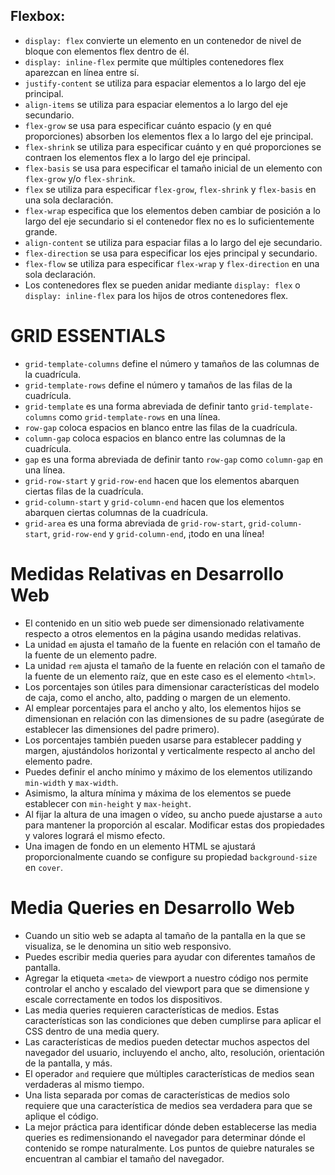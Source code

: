 ## Flexbox:

- `display: flex` convierte un elemento en un contenedor de nivel de bloque con elementos flex dentro de él.
- `display: inline-flex` permite que múltiples contenedores flex aparezcan en línea entre sí.
- `justify-content` se utiliza para espaciar elementos a lo largo del eje principal.
- `align-items` se utiliza para espaciar elementos a lo largo del eje secundario.
- `flex-grow` se usa para especificar cuánto espacio (y en qué proporciones) absorben los elementos flex a lo largo del eje principal.
- `flex-shrink` se utiliza para especificar cuánto y en qué proporciones se contraen los elementos flex a lo largo del eje principal.
- `flex-basis` se usa para especificar el tamaño inicial de un elemento con `flex-grow` y/o `flex-shrink`.
- `flex` se utiliza para especificar `flex-grow`, `flex-shrink` y `flex-basis` en una sola declaración.
- `flex-wrap` especifica que los elementos deben cambiar de posición a lo largo del eje secundario si el contenedor flex no es lo suficientemente grande.
- `align-content` se utiliza para espaciar filas a lo largo del eje secundario.
- `flex-direction` se usa para especificar los ejes principal y secundario.
- `flex-flow` se utiliza para especificar `flex-wrap` y `flex-direction` en una sola declaración.
- Los contenedores flex se pueden anidar mediante `display: flex` o `display: inline-flex` para los hijos de otros contenedores flex.

# **GRID ESSENTIALS**

- `grid-template-columns` define el número y tamaños de las columnas de la cuadrícula.
- `grid-template-rows` define el número y tamaños de las filas de la cuadrícula.
- `grid-template` es una forma abreviada de definir tanto `grid-template-columns` como `grid-template-rows` en una línea.
- `row-gap` coloca espacios en blanco entre las filas de la cuadrícula.
- `column-gap` coloca espacios en blanco entre las columnas de la cuadrícula.
- `gap` es una forma abreviada de definir tanto `row-gap` como `column-gap` en una línea.
- `grid-row-start` y `grid-row-end` hacen que los elementos abarquen ciertas filas de la cuadrícula.
- `grid-column-start` y `grid-column-end` hacen que los elementos abarquen ciertas columnas de la cuadrícula.
- `grid-area` es una forma abreviada de `grid-row-start`, `grid-column-start`, `grid-row-end` y `grid-column-end`, ¡todo en una línea!

# Medidas Relativas en Desarrollo Web

- El contenido en un sitio web puede ser dimensionado relativamente respecto a otros elementos en la página usando medidas relativas.
- La unidad `em` ajusta el tamaño de la fuente en relación con el tamaño de la fuente de un elemento padre.
- La unidad `rem` ajusta el tamaño de la fuente en relación con el tamaño de la fuente de un elemento raíz, que en este caso es el elemento `<html>`.
- Los porcentajes son útiles para dimensionar características del modelo de caja, como el ancho, alto, padding o margen de un elemento.
- Al emplear porcentajes para el ancho y alto, los elementos hijos se dimensionan en relación con las dimensiones de su padre (asegúrate de establecer las dimensiones del padre primero).
- Los porcentajes también pueden usarse para establecer padding y margen, ajustándolos horizontal y verticalmente respecto al ancho del elemento padre.
- Puedes definir el ancho mínimo y máximo de los elementos utilizando `min-width` y `max-width`.
- Asimismo, la altura mínima y máxima de los elementos se puede establecer con `min-height` y `max-height`.
- Al fijar la altura de una imagen o vídeo, su ancho puede ajustarse a `auto` para mantener la proporción al escalar. Modificar estas dos propiedades y valores logrará el mismo efecto.
- Una imagen de fondo en un elemento HTML se ajustará proporcionalmente cuando se configure su propiedad `background-size` en `cover`.

# Media Queries en Desarrollo Web

- Cuando un sitio web se adapta al tamaño de la pantalla en la que se visualiza, se le denomina un sitio web responsivo.
- Puedes escribir media queries para ayudar con diferentes tamaños de pantalla.
- Agregar la etiqueta `<meta>` de viewport a nuestro código nos permite controlar el ancho y escalado del viewport para que se dimensione y escale correctamente en todos los dispositivos.
- Las media queries requieren características de medios. Estas características son las condiciones que deben cumplirse para aplicar el CSS dentro de una media query.
- Las características de medios pueden detectar muchos aspectos del navegador del usuario, incluyendo el ancho, alto, resolución, orientación de la pantalla, y más.
- El operador `and` requiere que múltiples características de medios sean verdaderas al mismo tiempo.
- Una lista separada por comas de características de medios solo requiere que una característica de medios sea verdadera para que se aplique el código.
- La mejor práctica para identificar dónde deben establecerse las media queries es redimensionando el navegador para determinar dónde el contenido se rompe naturalmente. Los puntos de quiebre naturales se encuentran al cambiar el tamaño del navegador.

